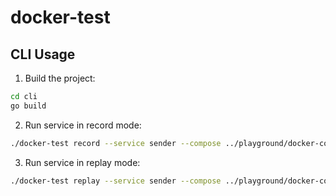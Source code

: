 # docker-test

## CLI Usage

1. Build the project:
```bash
cd cli
go build
```
2. Run service in record mode:
```bash
./docker-test record --service sender --compose ../playground/docker-compose.yml --test 'echo <TESTCMD>'
```
3. Run service in replay mode:
```bash
./docker-test replay --service sender --compose ../playground/docker-compose.yml --test 'echo <TESTCMD>'
```
